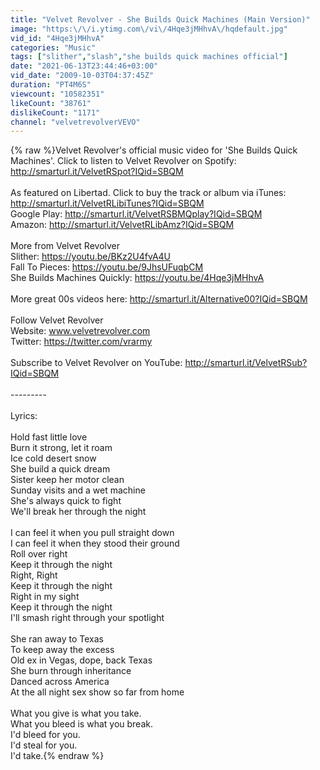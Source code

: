 ```yaml
---
title: "Velvet Revolver - She Builds Quick Machines (Main Version)"
image: "https:\/\/i.ytimg.com\/vi\/4Hqe3jMHhvA\/hqdefault.jpg"
vid_id: "4Hqe3jMHhvA"
categories: "Music"
tags: ["slither","slash","she builds quick machines official"]
date: "2021-06-13T23:44:46+03:00"
vid_date: "2009-10-03T04:37:45Z"
duration: "PT4M6S"
viewcount: "10582351"
likeCount: "38761"
dislikeCount: "1171"
channel: "velvetrevolverVEVO"
---
```

{% raw %}Velvet Revolver's official music video for 'She Builds Quick Machines'. Click to listen to Velvet Revolver on Spotify: <a rel="nofollow" target="blank" href="http://smarturl.it/VelvetRSpot?IQid=SBQM">http://smarturl.it/VelvetRSpot?IQid=SBQM</a><br /><br />As featured on Libertad. Click to buy the track or album via iTunes: <a rel="nofollow" target="blank" href="http://smarturl.it/VelvetRLibiTunes?IQid=SBQM">http://smarturl.it/VelvetRLibiTunes?IQid=SBQM</a><br />Google Play: <a rel="nofollow" target="blank" href="http://smarturl.it/VelvetRSBMQplay?IQid=SBQM">http://smarturl.it/VelvetRSBMQplay?IQid=SBQM</a><br />Amazon: <a rel="nofollow" target="blank" href="http://smarturl.it/VelvetRLibAmz?IQid=SBQM">http://smarturl.it/VelvetRLibAmz?IQid=SBQM</a><br /><br />More from Velvet Revolver<br />Slither: <a rel="nofollow" target="blank" href="https://youtu.be/BKz2U4fvA4U">https://youtu.be/BKz2U4fvA4U</a><br />Fall To Pieces: <a rel="nofollow" target="blank" href="https://youtu.be/9JhsUFuqbCM">https://youtu.be/9JhsUFuqbCM</a><br />She Builds Machines Quickly: <a rel="nofollow" target="blank" href="https://youtu.be/4Hqe3jMHhvA">https://youtu.be/4Hqe3jMHhvA</a><br /><br />More great 00s videos here: <a rel="nofollow" target="blank" href="http://smarturl.it/Alternative00?IQid=SBQM">http://smarturl.it/Alternative00?IQid=SBQM</a><br /><br />Follow Velvet Revolver<br />Website: www.velvetrevolver.com<br />Twitter: <a rel="nofollow" target="blank" href="https://twitter.com/vrarmy">https://twitter.com/vrarmy</a><br /><br />Subscribe to Velvet Revolver on YouTube: <a rel="nofollow" target="blank" href="http://smarturl.it/VelvetRSub?IQid=SBQM">http://smarturl.it/VelvetRSub?IQid=SBQM</a><br /><br />---------<br /><br />Lyrics:<br /><br />Hold fast little love<br />Burn it strong, let it roam<br />Ice cold desert snow<br />She build a quick dream<br />Sister keep her motor clean<br />Sunday visits and a wet machine<br />She's always quick to fight<br />We'll break her through the night<br /><br />I can feel it when you pull straight down<br />I can feel it when they stood their ground<br />Roll over right<br />Keep it through the night<br />Right, Right<br />Keep it through the night<br />Right in my sight<br />Keep it through the night<br />I'll smash right through your spotlight<br /><br />She ran away to Texas<br />To keep away the excess<br />Old ex in Vegas, dope, back Texas<br />She burn through inheritance<br />Danced across America<br />At the all night sex show so far from home<br /><br />What you give is what you take.<br />What you bleed is what you break.<br />I'd bleed for you.<br />I'd steal for you.<br />I'd take.{% endraw %}
